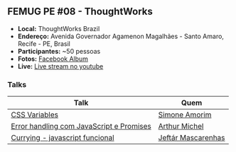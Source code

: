 ## FEMUG PE #08 - ThoughtWorks

* **Local:** ThoughtWorks Brazil
* **Endereço:** Avenida Governador Agamenon Magalhães - Santo Amaro, Recife - PE, Brasil
* **Participantes:** ~50 pessoas
* **Fotos:** [Facebook Album](https://www.facebook.com/pg/femugpe/photos/?tab=album&album_id=1247900408630680)
* **Live:** [Live stream no youtube](https://www.youtube.com/watch?v=JTtJGBluM-g)

### Talks

| Talk                            | Quem                                                               
| ------------------------------  | ------------------------------------------------------------------
| [CSS Variables](https://speakerdeck.com/simoneas02/variaveis-nativas-com-css) | [Simone Amorim](https://github.com/simoneas02/)
| [Error handling com JavaScript e Promises](#) | [Arthur Michel](#)
| [Currying - javascript funcional](#) | [Jeftár Mascarenhas](https://github.com/orgs/FEMUGPE/people/jeftarmascarenhas)